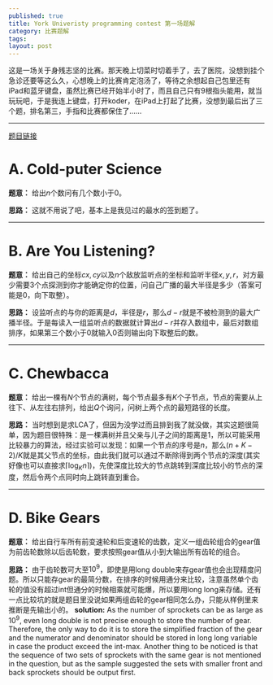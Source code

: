 ```yaml
---
published: true
title: York Univeristy programming contest 第一场题解
category: 比赛题解
tags:
layout: post
---
```


这是一场关于身残志坚的比赛。那天晚上切菜时切着手了，去了医院，没想到挂个急诊还要等这么久，心想晚上的比赛肯定泡汤了，等待之余想起自己包里还有iPad和蓝牙键盘，虽然比赛已经开始半小时了，而且自己只有9根指头能用，就当玩玩吧，于是我连上键盘，打开koder，在iPad上打起了比赛，没想到最后出了三个题，排名第三，手指和比赛都保住了……
<!-- more -->
***
[题目链接](https://open.kattis.com/contests/beqggh/problems)

# A. Cold-puter Science

**题意：** 给出$n$个数问有几个数小于0。

**思路：** 这就不用说了吧，基本上是我见过的最水的签到题了。

---

# B. Are You Listening?

**题意：** 给出自己的坐标$cx,cy$以及$n$个敌放监听点的坐标和监听半径$x,y,r$，对方最少需要3个点探测到你才能确定你的位置，问自己广播的最大半径是多少（答案可能是0，向下取整）。

**思路：** 设监听点的与你的距离是$d$，半径是$r$，那么$d-r$就是不被检测到的最大广播半径。于是每读入一组监听点的数据就计算出$d-r$并存入数组中，最后对数组排序，如果第三个数小于0就输入0否则输出向下取整后的数。

---

# C. Chewbacca
**题意：** 给出一棵有$N$个节点的满树，每个节点最多有$K$个子节点，节点的需要从上往下、从左往右排列，给出$Q$个询问，问树上两个点的最短路径的长度。

**思路：** 当时想到是求LCA了，但因为没学过而且排到我了就没做，其实这题很简单，因为题目很特殊：是一棵满树并且父亲与儿子之间的距离是1，所以可能采用比较暴力的算法，经过实验可以发现：如果一个节点的序号是$n$，那么$(n+K-2)/K$就是其父节点的坐标，由此我们就可以通过不断除得到两个节点的深度(其实好像也可以直接求$\lceil \log_Kn \rceil$)，先使深度比较大的节点跳转到深度比较小的节点的深度，然后令两个点同时向上跳转直到重合。

---

# D. Bike Gears

**题意：** 给出自行车所有前变速轮和后变速轮的齿数，定义一组齿轮组合的gear值为前齿轮数除以后齿轮数，要求按照gear值从小到大输出所有齿轮的组合。

**思路：** 由于齿轮数可大至$10^9$，即使是用long double来存gear值也会出现精度问题。所以只能存gear的最简分数，在排序的时候用通分来比较，注意虽然单个齿轮的值没有超过int但通分的时候相乘就可能爆，所以要用long long来存储。还有一点比较坑的就是题目里没说如果两组齿轮的gear相同怎么办，只能从样例里来推断是先输出小的。
**solution:** As the number of sprockets can be as large as $10^9$, even long double is not precise enough to store the number of gear. Therefore, the only way to do it is to store the simplified fraction of the gear and the numerator and denominator should be stored in long long variable in case the product exceed the int-max. Another thing to be noticed is that the sequence of two sets of sprockets with the same gear is not mentioned in the question, but as the sample suggested the sets with smaller front and back sprockets should be output first.